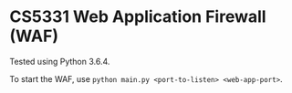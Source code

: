 # CS5331 Web Application Firewall (WAF)

Tested using Python 3.6.4.

To start the WAF, use `python main.py <port-to-listen> <web-app-port>`.
